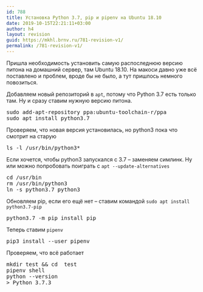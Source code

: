 ```yaml
---
id: 788
title: Установка Python 3.7, pip и pipenv на Ubuntu 18.10
date: 2019-10-15T22:21:11+03:00
author: h4
layout: revision
guid: https://mkhl.brnv.ru/781-revision-v1/
permalink: /781-revision-v1/
---
```

Пришла необходимость установить самую распоследнюю версию питона на домашний сервер, там Ubuntu 18.10. На макоси давно уже всё поставлено и проблем, вроде бы не было, а тут пришлось немного повозиться.

Добавляем новый репозиторий в `apt`, потому что Python 3.7 есть только там. Ну и сразу ставим нужную версию питона.

<pre class="wp-block-preformatted">sudo add-apt-repository ppa:ubuntu-toolchain-r/ppa<br />sudo apt install python3.7<br /></pre>

Проверяем, что новая версия установилась, но python3 пока что смотрит на старую

<pre class="wp-block-preformatted">ls -l /usr/bin/python3*</pre>

Если хочется, чтобы python3 запускался с 3.7 – заменяем симлинк. Ну или можно попробовать поиграть с `apt --update-alternatives`

<pre class="wp-block-preformatted">cd /usr/bin<br />rm /usr/bin/python3<br />ln -s python3.7 python3</pre>

Обновляем pip, если его ещё нет – ставим командой `sudo apt install python3.7-pip`

<pre class="wp-block-preformatted">python3.7 -m pip install pip</pre>

Теперь ставим `pipenv`

<pre class="wp-block-preformatted">pip3 install --user pipenv</pre>

Проверяем, что всё работает

<pre class="wp-block-preformatted">mkdir test && cd  test<br />pipenv shell<br />python --version<br />&gt; Python 3.7.3</pre>